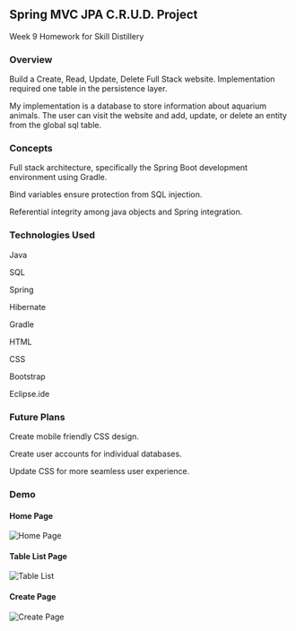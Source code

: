 ## Spring MVC JPA C.R.U.D. Project

Week 9 Homework for Skill Distillery

### Overview

Build a Create, Read, Update, Delete Full Stack website. Implementation required one table in the persistence layer.

My implementation is a database to store information about aquarium animals. The user can visit the website and add, update, or delete an entity from the global sql table.


### Concepts

Full stack architecture, specifically the Spring Boot development environment using Gradle.

Bind variables ensure protection from SQL injection.

Referential integrity among java objects and Spring integration.

### Technologies Used

Java

SQL

Spring

Hibernate

Gradle

HTML

CSS

Bootstrap

Eclipse.ide


### Future Plans

Create mobile friendly CSS design.

Create user accounts for individual databases.

Update CSS for more seamless user experience.

### Demo

#### Home Page
![Home Page](<https://user-images.githubusercontent.com/55298338/72703282-664d1800-3b12-11ea-8008-7d3ee23fb87b.png>)


#### Table List Page
![Table List](<https://user-images.githubusercontent.com/55298338/72703428-c6dc5500-3b12-11ea-9374-8e3addff797f.png>)


#### Create Page
![Create Page](<https://user-images.githubusercontent.com/55298338/72703488-f25f3f80-3b12-11ea-84a8-02f1a7dabab2.png>)
